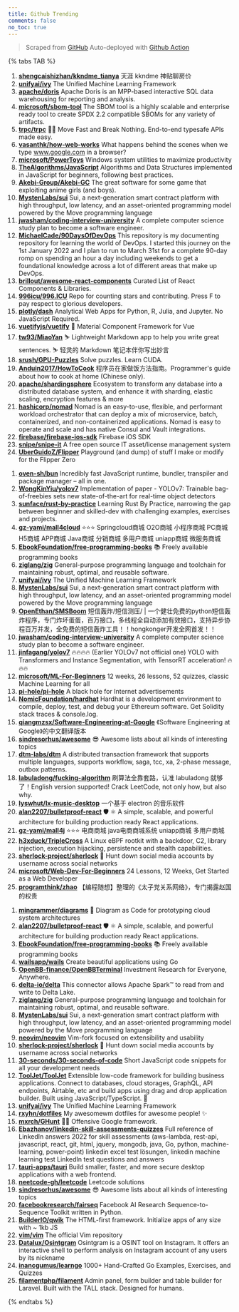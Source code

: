 ```yaml
---
title: Github Trending
comments: false
no_toc: true
---
```


> Scraped from [GitHub](https://github.com/trending)
Auto-deployed with [Github Action](https://docs.github.com/en/actions)

{% tabs TAB %}
<!-- tab Daily -->
1. [**shengcaishizhan/kkndme_tianya**](https://github.com/shengcaishizhan/kkndme_tianya)
天涯 kkndme 神贴聊房价
2. [**unifyai/ivy**](https://github.com/unifyai/ivy)
The Unified Machine Learning Framework
3. [**apache/doris**](https://github.com/apache/doris)
Apache Doris is an MPP-based interactive SQL data warehousing for reporting and analysis.
4. [**microsoft/sbom-tool**](https://github.com/microsoft/sbom-tool)
The SBOM tool is a highly scalable and enterprise ready tool to create SPDX 2.2 compatible SBOMs for any variety of artifacts.
5. [**trpc/trpc**](https://github.com/trpc/trpc)
🧙‍♀️ Move Fast and Break Nothing. End-to-end typesafe APIs made easy.
6. [**vasanthk/how-web-works**](https://github.com/vasanthk/how-web-works)
What happens behind the scenes when we type www.google.com in a browser?
7. [**microsoft/PowerToys**](https://github.com/microsoft/PowerToys)
Windows system utilities to maximize productivity
8. [**TheAlgorithms/JavaScript**](https://github.com/TheAlgorithms/JavaScript)
Algorithms and Data Structures implemented in JavaScript for beginners, following best practices.
9. [**Akebi-Group/Akebi-GC**](https://github.com/Akebi-Group/Akebi-GC)
The great software for some game that exploiting anime girls (and boys).
10. [**MystenLabs/sui**](https://github.com/MystenLabs/sui)
Sui, a next-generation smart contract platform with high throughput, low latency, and an asset-oriented programming model powered by the Move programming language
11. [**jwasham/coding-interview-university**](https://github.com/jwasham/coding-interview-university)
A complete computer science study plan to become a software engineer.
12. [**MichaelCade/90DaysOfDevOps**](https://github.com/MichaelCade/90DaysOfDevOps)
This repository is my documenting repository for learning the world of DevOps. I started this journey on the 1st January 2022 and I plan to run to March 31st for a complete 90-day romp on spending an hour a day including weekends to get a foundational knowledge across a lot of different areas that make up DevOps.
13. [**brillout/awesome-react-components**](https://github.com/brillout/awesome-react-components)
Curated List of React Components & Libraries.
14. [**996icu/996.ICU**](https://github.com/996icu/996.ICU)
Repo for counting stars and contributing. Press F to pay respect to glorious developers.
15. [**plotly/dash**](https://github.com/plotly/dash)
Analytical Web Apps for Python, R, Julia, and Jupyter. No JavaScript Required.
16. [**vuetifyjs/vuetify**](https://github.com/vuetifyjs/vuetify)
🐉 Material Component Framework for Vue
17. [**tw93/MiaoYan**](https://github.com/tw93/MiaoYan)
⛷ Lightweight Markdown app to help you write great sentences. ⛷ 轻灵的 Markdown 笔记本伴你写出妙言
18. [**srush/GPU-Puzzles**](https://github.com/srush/GPU-Puzzles)
Solve puzzles. Learn CUDA.
19. [**Anduin2017/HowToCook**](https://github.com/Anduin2017/HowToCook)
程序员在家做饭方法指南。Programmer's guide about how to cook at home (Chinese only).
20. [**apache/shardingsphere**](https://github.com/apache/shardingsphere)
Ecosystem to transform any database into a distributed database system, and enhance it with sharding, elastic scaling, encryption features & more
21. [**hashicorp/nomad**](https://github.com/hashicorp/nomad)
Nomad is an easy-to-use, flexible, and performant workload orchestrator that can deploy a mix of microservice, batch, containerized, and non-containerized applications. Nomad is easy to operate and scale and has native Consul and Vault integrations.
22. [**firebase/firebase-ios-sdk**](https://github.com/firebase/firebase-ios-sdk)
Firebase iOS SDK
23. [**snipe/snipe-it**](https://github.com/snipe/snipe-it)
A free open source IT asset/license management system
24. [**UberGuidoZ/Flipper**](https://github.com/UberGuidoZ/Flipper)
Playground (and dump) of stuff I make or modify for the Flipper Zero
<!-- endtab -->
<!-- tab Weekly -->
1. [**oven-sh/bun**](https://github.com/oven-sh/bun)
Incredibly fast JavaScript runtime, bundler, transpiler and package manager – all in one.
2. [**WongKinYiu/yolov7**](https://github.com/WongKinYiu/yolov7)
Implementation of paper - YOLOv7: Trainable bag-of-freebies sets new state-of-the-art for real-time object detectors
3. [**sunface/rust-by-practice**](https://github.com/sunface/rust-by-practice)
Learning Rust By Practice, narrowing the gap between beginner and skilled-dev with challenging examples, exercises and projects.
4. [**gz-yami/mall4cloud**](https://github.com/gz-yami/mall4cloud)
⭐️⭐️⭐️ Springcloud商城 O2O商城 小程序商城 PC商城 H5商城 APP商城 Java商城 分销商城 多用户商城 uniapp商城 微服务商城
5. [**EbookFoundation/free-programming-books**](https://github.com/EbookFoundation/free-programming-books)
📚 Freely available programming books
6. [**ziglang/zig**](https://github.com/ziglang/zig)
General-purpose programming language and toolchain for maintaining robust, optimal, and reusable software.
7. [**unifyai/ivy**](https://github.com/unifyai/ivy)
The Unified Machine Learning Framework
8. [**MystenLabs/sui**](https://github.com/MystenLabs/sui)
Sui, a next-generation smart contract platform with high throughput, low latency, and an asset-oriented programming model powered by the Move programming language
9. [**OpenEthan/SMSBoom**](https://github.com/OpenEthan/SMSBoom)
短信轰炸/短信测压/ | 一个健壮免费的python短信轰炸程序，专门炸坏蛋蛋，百万接口，多线程全自动添加有效接口，支持异步协程百万并发，全免费的短信轰炸工具！！hongkonger开发全网首发！！
10. [**jwasham/coding-interview-university**](https://github.com/jwasham/coding-interview-university)
A complete computer science study plan to become a software engineer.
11. [**jinfagang/yolov7**](https://github.com/jinfagang/yolov7)
🔥🔥🔥🔥 (Earlier YOLOv7 not official one) YOLO with Transformers and Instance Segmentation, with TensorRT acceleration! 🔥🔥🔥
12. [**microsoft/ML-For-Beginners**](https://github.com/microsoft/ML-For-Beginners)
12 weeks, 26 lessons, 52 quizzes, classic Machine Learning for all
13. [**pi-hole/pi-hole**](https://github.com/pi-hole/pi-hole)
A black hole for Internet advertisements
14. [**NomicFoundation/hardhat**](https://github.com/NomicFoundation/hardhat)
Hardhat is a development environment to compile, deploy, test, and debug your Ethereum software. Get Solidity stack traces & console.log.
15. [**qiangmzsx/Software-Engineering-at-Google**](https://github.com/qiangmzsx/Software-Engineering-at-Google)
《Software Engineering at Google》的中文翻译版本
16. [**sindresorhus/awesome**](https://github.com/sindresorhus/awesome)
😎 Awesome lists about all kinds of interesting topics
17. [**dtm-labs/dtm**](https://github.com/dtm-labs/dtm)
A distributed transaction framework that supports multiple languages, supports workflow, saga, tcc, xa, 2-phase message, outbox patterns.
18. [**labuladong/fucking-algorithm**](https://github.com/labuladong/fucking-algorithm)
刷算法全靠套路，认准 labuladong 就够了！English version supported! Crack LeetCode, not only how, but also why.
19. [**lyswhut/lx-music-desktop**](https://github.com/lyswhut/lx-music-desktop)
一个基于 electron 的音乐软件
20. [**alan2207/bulletproof-react**](https://github.com/alan2207/bulletproof-react)
🛡️ ⚛️ A simple, scalable, and powerful architecture for building production ready React applications.
21. [**gz-yami/mall4j**](https://github.com/gz-yami/mall4j)
⭐️⭐️⭐️ 电商商城 java电商商城系统 uniapp商城 多用户商城
22. [**h3xduck/TripleCross**](https://github.com/h3xduck/TripleCross)
A Linux eBPF rootkit with a backdoor, C2, library injection, execution hijacking, persistence and stealth capabilities.
23. [**sherlock-project/sherlock**](https://github.com/sherlock-project/sherlock)
🔎 Hunt down social media accounts by username across social networks
24. [**microsoft/Web-Dev-For-Beginners**](https://github.com/microsoft/Web-Dev-For-Beginners)
24 Lessons, 12 Weeks, Get Started as a Web Developer
25. [**programthink/zhao**](https://github.com/programthink/zhao)
【编程随想】整理的《太子党关系网络》，专门揭露赵国的权贵
<!-- endtab -->
<!-- tab Monthly -->
1. [**mingrammer/diagrams**](https://github.com/mingrammer/diagrams)
🎨 Diagram as Code for prototyping cloud system architectures
2. [**alan2207/bulletproof-react**](https://github.com/alan2207/bulletproof-react)
🛡️ ⚛️ A simple, scalable, and powerful architecture for building production ready React applications.
3. [**EbookFoundation/free-programming-books**](https://github.com/EbookFoundation/free-programming-books)
📚 Freely available programming books
4. [**wailsapp/wails**](https://github.com/wailsapp/wails)
Create beautiful applications using Go
5. [**OpenBB-finance/OpenBBTerminal**](https://github.com/OpenBB-finance/OpenBBTerminal)
Investment Research for Everyone, Anywhere.
6. [**delta-io/delta**](https://github.com/delta-io/delta)
This connector allows Apache Spark™ to read from and write to Delta Lake.
7. [**ziglang/zig**](https://github.com/ziglang/zig)
General-purpose programming language and toolchain for maintaining robust, optimal, and reusable software.
8. [**MystenLabs/sui**](https://github.com/MystenLabs/sui)
Sui, a next-generation smart contract platform with high throughput, low latency, and an asset-oriented programming model powered by the Move programming language
9. [**neovim/neovim**](https://github.com/neovim/neovim)
Vim-fork focused on extensibility and usability
10. [**sherlock-project/sherlock**](https://github.com/sherlock-project/sherlock)
🔎 Hunt down social media accounts by username across social networks
11. [**30-seconds/30-seconds-of-code**](https://github.com/30-seconds/30-seconds-of-code)
Short JavaScript code snippets for all your development needs
12. [**ToolJet/ToolJet**](https://github.com/ToolJet/ToolJet)
Extensible low-code framework for building business applications. Connect to databases, cloud storages, GraphQL, API endpoints, Airtable, etc and build apps using drag and drop application builder. Built using JavaScript/TypeScript. 🚀
13. [**unifyai/ivy**](https://github.com/unifyai/ivy)
The Unified Machine Learning Framework
14. [**rxyhn/dotfiles**](https://github.com/rxyhn/dotfiles)
My awesomewm dotfiles for awesome people! ✨
15. [**mxrch/GHunt**](https://github.com/mxrch/GHunt)
🕵️‍♂️ Offensive Google framework.
16. [**Ebazhanov/linkedin-skill-assessments-quizzes**](https://github.com/Ebazhanov/linkedin-skill-assessments-quizzes)
Full reference of LinkedIn answers 2022 for skill assessments (aws-lambda, rest-api, javascript, react, git, html, jquery, mongodb, java, Go, python, machine-learning, power-point) linkedin excel test lösungen, linkedin machine learning test LinkedIn test questions and answers
17. [**tauri-apps/tauri**](https://github.com/tauri-apps/tauri)
Build smaller, faster, and more secure desktop applications with a web frontend.
18. [**neetcode-gh/leetcode**](https://github.com/neetcode-gh/leetcode)
Leetcode solutions
19. [**sindresorhus/awesome**](https://github.com/sindresorhus/awesome)
😎 Awesome lists about all kinds of interesting topics
20. [**facebookresearch/fairseq**](https://github.com/facebookresearch/fairseq)
Facebook AI Research Sequence-to-Sequence Toolkit written in Python.
21. [**BuilderIO/qwik**](https://github.com/BuilderIO/qwik)
The HTML-first framework. Initialize apps of any size with ~ 1kb JS
22. [**vim/vim**](https://github.com/vim/vim)
The official Vim repository
23. [**Datalux/Osintgram**](https://github.com/Datalux/Osintgram)
Osintgram is a OSINT tool on Instagram. It offers an interactive shell to perform analysis on Instagram account of any users by its nickname
24. [**inancgumus/learngo**](https://github.com/inancgumus/learngo)
1000+ Hand-Crafted Go Examples, Exercises, and Quizzes
25. [**filamentphp/filament**](https://github.com/filamentphp/filament)
Admin panel, form builder and table builder for Laravel. Built with the TALL stack. Designed for humans.
<!-- endtab -->
{% endtabs %}
